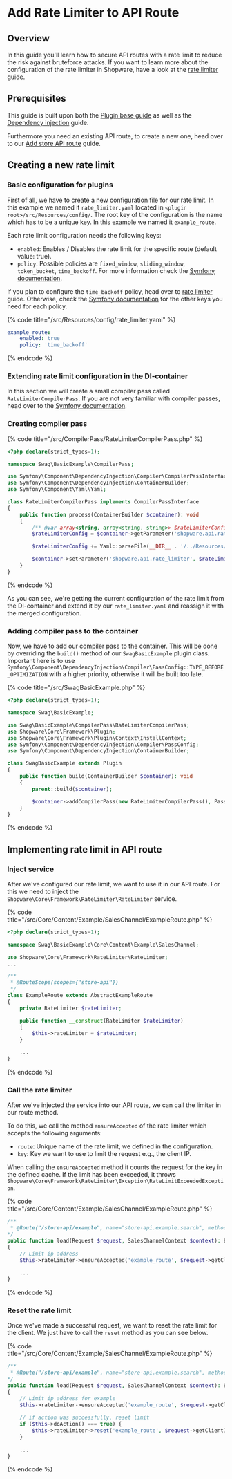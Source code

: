 # Add Rate Limiter to API Route

## Overview

In this guide you'll learn how to secure API routes with a rate limit to reduce the risk against bruteforce attacks.
If you want to learn more about the configuration of the rate limiter in Shopware, 
have a look at the [rate limiter](../../../../hosting/infrastructure/rate-limiter.md) guide.

## Prerequisites

This guide is built upon both the [Plugin base guide](../../plugin-base-guide.md) as well as the [Dependency injection](../../plugin-fundamentals/dependency-injection.md) guide.

Furthermore you need an existing API route, to create a new one, head over to our [Add store API route](../store-api/add-store-api-route.md) guide.

## Creating a new rate limit

### Basic configuration for plugins

First of all, we have to create a new configuration file for our rate limit. In this example we named it `rate_limiter.yaml` located in `<plugin root>/src/Resources/config/`.
The root key of the configuration is the name which has to be a unique key. In this example we named it `example_route`.

Each rate limit configuration needs the following keys:
- `enabled`: Enables / Disables the rate limit for the specific route (default value: true).
- `policy`: Possible policies are `fixed_window`, `sliding_window`, `token_bucket`, `time_backoff`. For more information check the [Symfony documentation](https://symfony.com/doc/current/rate_limiter.html#rate-limiting-policies).

If you plan to configure the `time_backoff` policy, head over to [rate limiter](../../../../hosting/infrastructure/rate-limiter.md#configuring-time-backoff-policy) guide.
Otherwise, check the [Symfony documentation](https://symfony.com/doc/current/rate_limiter.html#configuration) for the other keys you need for each policy.

{% code title="<plugin root>/src/Resources/config/rate_limiter.yaml" %}
```yaml
example_route:
    enabled: true
    policy: 'time_backoff'
```
{% endcode %}

### Extending rate limit configuration in the DI-container

In this section we will create a small compiler pass called `RateLimiterCompilerPass`. If you are not very familiar with compiler passes,
head over to the [Symfony documentation](https://symfony.com/doc/current/service_container/compiler_passes.html).

### Creating compiler pass

{% code title="<plugin root>/src/CompilerPass/RateLimiterCompilerPass.php" %}
```php
<?php declare(strict_types=1);

namespace Swag\BasicExample\CompilerPass;

use Symfony\Component\DependencyInjection\Compiler\CompilerPassInterface;
use Symfony\Component\DependencyInjection\ContainerBuilder;
use Symfony\Component\Yaml\Yaml;

class RateLimiterCompilerPass implements CompilerPassInterface
{
    public function process(ContainerBuilder $container): void
    {
        /** @var array<string, array<string, string>> $rateLimiterConfig */
        $rateLimiterConfig = $container->getParameter('shopware.api.rate_limiter');

        $rateLimiterConfig += Yaml::parseFile(__DIR__ . '/../Resources/config/rate_limiter.yaml');

        $container->setParameter('shopware.api.rate_limiter', $rateLimiterConfig);
    }
}

```
{% endcode %}

As you can see, we're getting the current configuration of the rate limit from the DI-container and extend it by our `rate_limiter.yaml`
and reassign it with the merged configuration.

### Adding compiler pass to the container

Now, we have to add our compiler pass to the container. This will be done by overriding the `build()` method of
our `SwagBasicExample` plugin class. Important here is to use `Symfony\Component\DependencyInjection\Compiler\PassConfig::TYPE_BEFORE_OPTIMIZATION`
with a higher priority, otherwise it will be built too late.

{% code title="<plugin root>/src/SwagBasicExample.php" %}
```php
<?php declare(strict_types=1);

namespace Swag\BasicExample;

use Swag\BasicExample\CompilerPass\RateLimiterCompilerPass;
use Shopware\Core\Framework\Plugin;
use Shopware\Core\Framework\Plugin\Context\InstallContext;
use Symfony\Component\DependencyInjection\Compiler\PassConfig;
use Symfony\Component\DependencyInjection\ContainerBuilder;

class SwagBasicExample extends Plugin
{
    public function build(ContainerBuilder $container): void
    {
        parent::build($container);

        $container->addCompilerPass(new RateLimiterCompilerPass(), PassConfig::TYPE_BEFORE_OPTIMIZATION, 500);
    }
}
```
{% endcode %}

## Implementing rate limit in API route

### Inject service

After we've configured our rate limit, we want to use it in our API route.
For this we need to inject the `Shopware\Core\Framework\RateLimiter\RateLimiter` service.

{% code title="<plugin root>/src/Core/Content/Example/SalesChannel/ExampleRoute.php" %}
```php
<?php declare(strict_types=1);

namespace Swag\BasicExample\Core\Content\Example\SalesChannel;

use Shopware\Core\Framework\RateLimiter\RateLimiter;
...

/**
 * @RouteScope(scopes={"store-api"})
 */
class ExampleRoute extends AbstractExampleRoute
{
    private RateLimiter $rateLimiter;

    public function __construct(RateLimiter $rateLimiter)
    {
        $this->rateLimiter = $rateLimiter;
    }

    ...
}
```
{% endcode %}

### Call the rate limiter

After we've injected the service into our API route, we can call the limiter in our route method.

To do this, we call the method `ensureAccepted` of the rate limiter which accepts the following arguments:
- `route`: Unique name of the rate limit, we defined in the configuration.
- `key`: Key we want to use to limit the request e.g., the client IP.

When calling the `ensureAccepted` method it counts the request for the key in the defined cache.
If the limit has been exceeded, it throws `Shopware\Core\Framework\RateLimiter\Exception\RateLimitExceededException`.

{% code title="<plugin root>/src/Core/Content/Example/SalesChannel/ExampleRoute.php" %}
```php
/**
 * @Route("/store-api/example", name="store-api.example.search", methods={"GET", "POST"})
*/
public function load(Request $request, SalesChannelContext $context): ExampleRouteResponse
{
    // Limit ip address
    $this->rateLimiter->ensureAccepted('example_route', $request->getClientIp());
    
    ...
}
```
{% endcode %}

### Reset the rate limit

Once we've made a successful request, we want to reset the rate limit for the client. 
We just have to call the `reset` method as you can see below.

{% code title="<plugin root>/src/Core/Content/Example/SalesChannel/ExampleRoute.php" %}
```php
/**
 * @Route("/store-api/example", name="store-api.example.search", methods={"GET", "POST"})
*/
public function load(Request $request, SalesChannelContext $context): ExampleRouteResponse
{
    // Limit ip address for example
    $this->rateLimiter->ensureAccepted('example_route', $request->getClientIp());
    
    // if action was successfully, reset limit 
    if ($this->doAction() === true) {
        $this->rateLimiter->reset('example_route', $request->getClientIp());
    }
    
    ...
}
```
{% endcode %}
